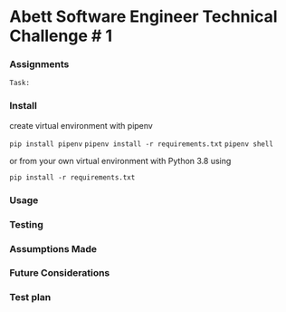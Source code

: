 # Abett Software Engineer Technical Challenge # 1

### Assignments

```
Task:
```

### Install

create virtual environment with pipenv

`pip install pipenv`
`pipenv install -r requirements.txt`
`pipenv shell`

or from your own virtual environment with Python 3.8 using

`pip install -r requirements.txt`

### Usage

### Testing

### Assumptions Made

### Future Considerations

### Test plan
